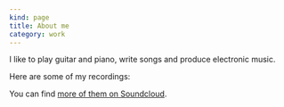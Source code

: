 ```yaml
---
kind: page
title: About me
category: work
---
```


I like to play guitar and piano, write songs and produce electronic music.

Here are some of my recordings:

<embed kind="soundcloud" id="346327512"/>

<embed kind="soundcloud" id="429038151"/>

<embed kind="soundcloud" id="32071827"/>

You can find <a href="https://soundcloud.com/ibananti" target="_blank" rel="noopener">
more of them on Soundcloud</a>.
